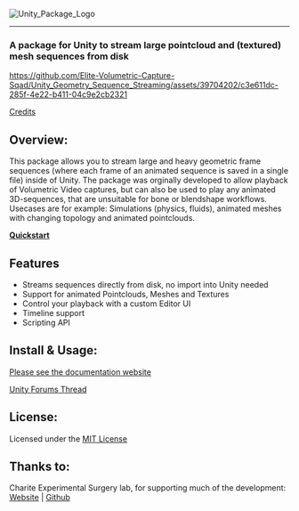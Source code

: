 ![Unity_Package_Logo](https://github.com/Elite-Volumetric-Capture-Sqad/Unity_Geometry_Sequence_Streaming/assets/39704202/5e929f89-fd07-4f5c-8bb1-87581dcd8a09)

---

### A package for Unity to stream large pointcloud and (textured) mesh sequences from disk

https://github.com/Elite-Volumetric-Capture-Sqad/Unity_Geometry_Sequence_Streaming/assets/39704202/c3e611dc-285f-4e22-b411-04c9e2cb2321

[Credits](https://buildingvolumes.github.io/Unity_Geometry_Sequence_Streaming/docs/about/license-credits/)

## Overview:

This package allows you to stream large and heavy geometric frame sequences (where each frame of an animated sequence is saved in a single file) inside of Unity.
The package was orginally developed to allow playback of Volumetric Video captures, but can also be used to play any animated 3D-sequences, that are unsuitable for bone or blendshape workflows.
Usecases are for example: Simulations (physics, fluids), animated meshes with changing topology and animated pointclouds.

[**Quickstart**](https://buildingvolumes.github.io/Unity_Geometry_Sequence_Streaming/docs/quickstart/quick-start/)


## Features
- Streams sequences directly from disk, no import into Unity needed
- Support for animated Pointclouds, Meshes and Textures
- Control your playback with a custom Editor UI
- Timeline support
- Scripting API

## Install & Usage:

[Please see the documentation website](https://buildingvolumes.github.io/Unity_Geometry_Sequence_Streaming/)

[Unity Forums Thread](https://forum.unity.com/threads/released-geometry-sequence-streaming.1453765/)

## License:

Licensed under the [MIT License](https://buildingvolumes.github.io/Unity_Geometry_Sequence_Streaming/docs/about/license-credits/#mit-license)

## Thanks to:

Charite Experimental Surgery lab, for supporting much of the development: [Website](https://www.experimental-surgery.de/) | [Github](https://github.com/ExperimentalSurgery)
